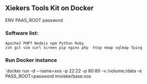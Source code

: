 ## Xiekers Tools Kit on Docker

ENV PAAS_ROOT password

### Software list:
```
Apache2 PHP7 Nodejs npm Python Ruby
zsh git vim curl screen pip nginx php  htop nmap sqlmap fping

```

### Run Docker instance

`docker run -d --name=xos -p 22:22 -p 80:80 -v /volume:/data -e PASS_ROOT=password imxieke/base:xos

